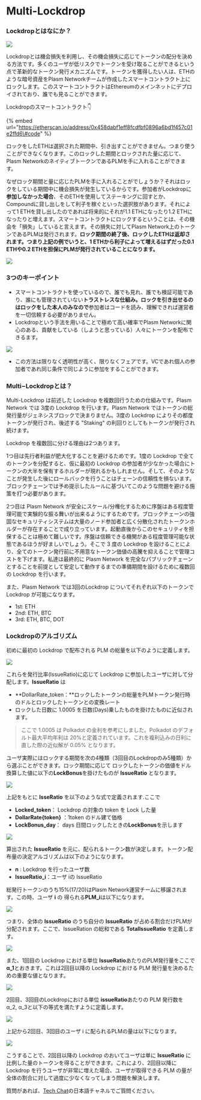 # Multi-Lockdrop

### Lockdropとはなにか？

![](../.gitbook/assets/undraw_collecting_fjjl.png)

Lockdropとは機会損失を利用し、その機会損失に応じてトークンの配分を決める方法です。多くのユーザが低リスクでトークンを受け取ることができるという点で革新的なトークン発行メカニズムです。トークンを獲得したい人は、ETHのような暗号資産をPlasm Networkチームが作成したスマートコントラクト上にロックします。このスマートコントラクトはEthereumのメインネットにデプロイされており、誰でも見ることができます。

Lockdropのスマートコントラクト👇

{% embed url="https://etherscan.io/address/0x458dabf1eff8fcdfbf0896a6bd1f457c01e2ffd6\#code" %}

ロックをしたETHは選択された期間中、引き出すことができません。つまり使うことができなくなります。このロックした期間とロックされた量に応じて、Plasm NetworkのネイティブトークンであるPLMを手に入れることができます。

なぜロック期間と量に応じたPLMを手に入れることがでしょうか？それはロックをしている期間中に機会損失が発生しているからです。参加者がLockdropに**参加しなかった場合**、そのETHを使用してステーキングに回すとか、Compoundに貸し出しをして利子を稼ぐといった選択肢があります。それによって1 ETHを貸し出したのであれば将来的にそれが1.1 ETHになったり1.2 ETHになったりと増えます。スマートコントラクトにロックするということは、その機会を「損失」していると言えます。その損失に対してPlasm Network上のトークンであるPLMは発行されます。**ロック期間の終了後、ロックしたETHは返却されます。つまり上記の例でいうと、1 ETHから利子によって増えるはずだった0.1 ETHや0.2 ETHを担保にPLMが発行されていることになります。**

![](../.gitbook/assets/sukurnshotto-2020-05-29-162050png.png)

### **3つのキーポイント**

* スマートコントラクトを使っているので、誰でも見れ、誰でも検証可能であり、誰にも管理されていない**トラストレスな仕組み。ロックを引き出せるのはロックをした本人のみなので**参加者はコードを読み、理解できれば運営者を一切信頼する必要がありません。
* Lockdropという手法を用いることで極めて高い確率でPlasm Networkに関心のある、貢献をしている（しようと思っている）人々にトークンを配布できるます。

![](../.gitbook/assets/sukurnshotto-2020-05-29-162319png.png)

* この方法は限りなく透明性が高く、限りなくフェアです。VCであれ個人の参加者であれ同じ条件で同じように参加をすることができます。

### Multi−Lockdropとは？

Multi-Lockdrop は前述した Lockdrop を複数回行うための仕組みです。Plasm Network では 3度の Lockdrop を行います。Plasm Network ではトークンの総発行量がジェネシスブロックで決まりません。3度の Lockdrop によりその都度トークンが発行され、後述する "Staking" の利回りとしてもトークンが発行され続けます。

Lockdrop を複数回に分ける理由は2つあります。

1つ目は先行者利益が肥大化することを避けるためです。1度の Lockdrop で全てのトークンを分配すると、仮に最初の Lockdrop の参加者が少なかった場合にトークンの大半を保有するホルダーが現れるかもしれません。そして、そのようなことが発生した後にロールバックを行うことはチェーンの信頼性を損ないます。ブロックチェーンでは予め提示したルールに基づいてこのような問題を避ける施策を打つ必要があります。

2つ目は Plasm Network が安全にスケール/分権化するために序盤はある程度管理可能で実験的な振る舞いが出来るようにするためです。ブロックチェーンの強固なセキュリティシステムは大量のノード参加者と広く分散化されたトークンホルダーが存在することで成り立っています。起動直後からこのセキュリティを担保することは極めて難しいです。序盤は信頼できる機関がある程度管理可能な状態であるほうが好ましいでしょう。そこで 3 度の Lockdrop を設けることにより、全てのトークン発行前に不用意なトークン価値の高騰を抑えることで管理コストを下げます。私達は最終的に Plasm Network を完全なパブリックチェーンとすることを前提として安定して動作するまでの準備期間を設けるために複数回の Lockdrop を行います。

また、Plasm Network では3回のLockdrop についてそれぞれ以下のトークンで Lockdrop が可能になります。

* 1st: ETH
* 2nd: ETH, BTC
* 3rd: ETH, BTC, DOT

### **Lockdropのアルゴリズム**

初めに最初の Lockdrop で配布される PLM の総量を以下のように定義します。

![](../.gitbook/assets/sukurnshotto-2020-05-29-162825png.png)

これらを発行比率\(IssueRatio\)に応じて Lockdrop に参加したユーザに対して分配します。**IssueRatio** は

* **DollarRate\_token：**ロックしたトークンの総量をPLMトークン発行時のドルとロックしたトークンとの変換レート
* ロックした日数に 1.0005 を日数\(Days\)乗したものを掛けたものに近似されます。

> ここで 1.0005 は Polkadot の金利を参考にしました。Polkadot のデフォルト最大平均年利は 20%と定義されています。これを複利込みの日利に直した際の近似解が 0.05% となります。

ユーザ実際にはロックする期間を次の4種類（3回目のLockdropのみ5種類）から選ぶことができます。ロック期間に応じて ロックしたトークンの価値をドル換算した値に以下の**LockBonus**を掛けたものが **IssueRatio** となります。

![](../.gitbook/assets/sukurnshotto-2020-05-29-163405png.png)

上記をもとに **IsseRatio** を以下のような式で定義されます.ここで

* **Locked\_token**： Lockdrop の対象の token を Lock した量
* **DollarRate{token}** ：1token のドル建て価格
* **LockBonus\_day**： days 日間ロックしたときの**LockBonus**を示します

![](../.gitbook/assets/sukurnshotto-2020-05-29-163659png.png)

算出された **IssueRatio** を元に、配られるトークン数が決定します。トークン配布量の決定アルゴリズムは以下のようになります。

* **n** : Lockdrop を行ったユーザ数
* **IssueRatio\_i**：ユーザ iの IssueRatio

総発行トークンのうち15%\(17/20\)はPlasm Network運営チームに移譲されます。この時、ユーザ **i** の 得られる**PLM\_i**は以下になります。

![](../.gitbook/assets/sukurnshotto-2020-05-29-163929png.png)

つまり、全体の **IssueRatio** のうち自分の **IssueRatio** が占める割合だけPLMが分配されます。ここで、IssueRation の総和である **TotalIssueRatio** を定義します。

![](../.gitbook/assets/sukurnshotto-2020-05-29-164050png.png)

また、1回目の Lockdrop における単位 **IssueRatio**あたりのPLM発行量をここで **α\_1**とおきます。これは2回目以降の Lockdrop における PLM 発行量を決めるための重要な値となります。

![](../.gitbook/assets/sukurnshotto-2020-05-29-164144png.png)

2回目、3回目のLockdropにおける単位 **issueRatio**あたりの PLM 発行数を α\_2, α\_3と以下の等式を満たすように定義します。

![](../.gitbook/assets/sukurnshotto-2020-05-29-164258png.png)

上記から2回目、3回目のユーザ i に配られるPLMの量は以下になります。

![](../.gitbook/assets/sukurnshotto-2020-05-29-164335png.png)

こうすることで、2回目以降の Lockdrop のおいてユーザは単に **IssueRatio** に比例した量のトークンを得ることができます。これにより、2回目以降に Lockdrop を行うユーザが非常に増えた場合、ユーザが取得できる PLM の量が全体の割合に対して過度に少なくなってしまう問題を解決します。

質問があれば、[Tech Chat](https://discord.gg/Cyjnrxv)の日本語チャネルでご質問ください。

